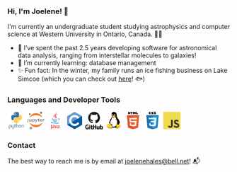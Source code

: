 ### Hi, I'm Joelene! 👋

I'm currently an undergraduate student studying astrophysics and computer science at Western University in Ontario, Canada. 👩‍💻

- 🔭 I’ve spent the past 2.5 years developing software for astronomical data analysis, ranging from interstellar molecules to galaxies!
- 🌱 I’m currently learning: database management
- ✨ Fun fact: In the winter, my family runs an ice fishing business on Lake Simcoe (which you can check out [here](https://www.facebook.com/TimHalesFishHuts/)! 🐟)

### Languages and Developer Tools

<div>
  <!--- Python -->
  <img src="https://github.com/devicons/devicon/blob/master/icons/python/python-original-wordmark.svg" title="Python" **alt="Python" width="40" height="40"/>
  <!--- Jupyter -->
  <img src="https://github.com/devicons/devicon/blob/master/icons/jupyter/jupyter-original-wordmark.svg" title="Jupyter" **alt="Jupyter" width="40" height="40"/>
  <!--- Java -->
  <img src="https://github.com/devicons/devicon/blob/master/icons/java/java-original-wordmark.svg" title="Java" **alt="Java" width="40" height="40"/>
  <!--- C -->
  <img src="https://github.com/devicons/devicon/blob/master/icons/c/c-original.svg" title="C" **alt="C" width="40" height="40"/>
  <!--- GitHub -->
  <img src="https://github.com/devicons/devicon/blob/master/icons/github/github-original-wordmark.svg" title="Git" **alt="Git" width="40" height="40"/>
  <!--- Linux -->
  <img src="https://github.com/devicons/devicon/blob/master/icons/linux/linux-original.svg" title="Linux" **alt="Linux" width="40" height="40"/>
  <!--- HTML --> 
  <img src="https://github.com/devicons/devicon/blob/master/icons/html5/html5-original-wordmark.svg" title="HTML" **alt="HTML" width="40" height="40"/>
  <!--- CSS --> 
  <img src="https://github.com/devicons/devicon/blob/master/icons/css3/css3-original-wordmark.svg" title="CSS" **alt="CSS" width="40" height="40"/>
  <!--- JavaScript -->
  <img src="https://github.com/devicons/devicon/blob/master/icons/javascript/javascript-original.svg" title="JavaScript" **alt="JavaScript" width="40" height="40"/>
</div>

### Contact

The best way to reach me is by email at [joelenehales@bell.net](mailto:joelenehales@bell.net)! 📬
